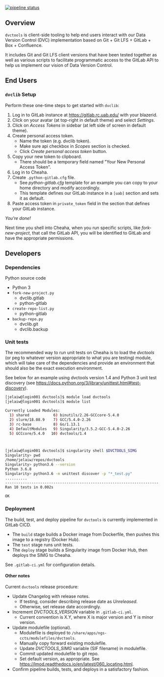[![pipeline status](https://gitlab.rc.uab.edu/CCTS-Informatics-Pipelines/dvctools/badges/master/pipeline.svg)](https://gitlab.rc.uab.edu/CCTS-Informatics-Pipelines/dvctools/-/commits/master)
## Overview

`dvctools` is client-side tooling to help end users interact with our Data Version Control (DVC) implementation based on Git + Git LFS + GitLab + Box + Confluence.

It includes Git and Git LFS client versions that have been tested together as well as various scripts to facilitate programmatic access to the GitLab API to help us implement our vision of Data Version Control.

## End Users
### `dvclib` Setup

Perform these one-time steps to get started with `dvclib`:

1. Log in to GitLab instance at https://gitlab.rc.uab.edu/ with your blazerid.
2. Click on your avatar (at top-right in default theme) and select *Settings*.
3. Click on *Access Tokens* in sidebar (at left side of screen in default theme).
4. Create personal access token.
   * Name the token (e.g. dvclib token).
   * Make sure api checkbox in *Scopes* section is checked.
   * Click *Create personal access token* button.
5. Copy your new token to clipboard.
   * There should be a temporary field named "Your New Personal Access Token".
6. Log in to Cheaha.
7. Create `.python-gitlab.cfg` file.
   * See *python-gitlab.cfg* template for an example you can copy to your home directory and modify accordingly.
   * This template defines our GitLab instance in a `[uab]` section and sets it as default.
8. Paste access token in `private_token` field in the section that defines your GitLab instance.

*You're done!*

Next time you shell into Cheaha, when you run specific scripts, like *fork-new-project*, that call the GitLab API, you will be identified to GitLab and have the appropriate permissions.

## Developers
### Dependencies

Python source code

* Python 3
* `fork-new-project.py`
  * dvclib.gitlab
  * python-gitlab
* `create-repo-list.py`
  * python-gitlab
* `backup-repo.py`
  * dvclib.git
  * dvclib.backup

### Unit tests
The recommended way to run unit tests on Cheaha is to load the _dvctools_ (or peg to whatever version appropriate to what you are testing) module, which will take care of the dependencies and provide an environment that should also be the exact execution environment.

See below for an example using dvctools version 1.4 and Python 3 unit test discovery (see https://docs.python.org/3/library/unittest.html#test-discovery).

```sh
[jelaiw@login001 dvctools]$ module load dvctools
[jelaiw@login001 dvctools]$ module list

Currently Loaded Modules:
  1) shared           6) binutils/2.26-GCCcore-5.4.0
  2) slurm/18.08.9    7) GCC/5.4.0-2.26
  3) rc-base          8) Go/1.13.1
  4) DefaultModules   9) Singularity/3.5.2-GCC-5.4.0-2.26
  5) GCCcore/5.4.0   10) dvctools/1.4



[jelaiw@login001 dvctools]$ singularity shell $DVCTOOLS_SIMG
Singularity> pwd
/home/jelaiw/repos/dvctools
Singularity> python3.6 --version
Python 3.6.8
Singularity> python3.6 -m unittest discover -p "*_test.py"
..........
----------------------------------------------------------------------
Ran 10 tests in 0.002s

OK
```

### Deployment
The build, test, and deploy pipeline for `dvctools` is currently implemented in GitLab CICD.

* The `build` stage builds a Docker image from Dockerfile, then pushes this image to a registry (Docker Hub).
* The `test` stage runs unit tests.
* The `deploy` stage builds a Singularity image from Docker Hub, then deploys the SIMG to Cheaha.

See `.gitlab-ci.yml` for configuration details.

#### Other notes
Current `dvctools` release procedure:

* Update Changelog with release notes.
  * If testing, consider describing release date as *Unreleased*.
  * Otherwise, set release date accordingly.
* Increment *DVCTOOLS_VERSION* variable in `.gitlab-ci.yml`.
  * Current convention is X.Y, where X is major version and Y is minor version.
* Update modulefile (optional).
  * Modulefile is deployed to `/share/apps/ngs-ccts/modulefiles/dvctools`.
  * Manually copy forward existing modulefile.
  * Update *DVCTOOLS_SIMG* variable (SIF filename) in modulefile.
  * Commit updated modulefile to git repo.
  * Set default version, as appropriate. See https://lmod.readthedocs.io/en/latest/060_locating.html.
* Confirm pipeline builds, tests, and deploys in a satisfactory fashion.
